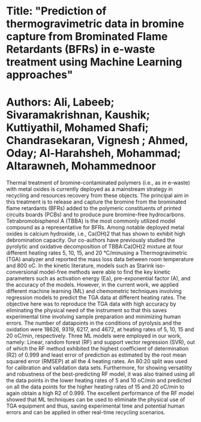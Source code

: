 # Title: "Prediction of thermogravimetric data in bromine capture from Brominated Flame Retardants (BFRs) in e-waste treatment using Machine Learning approaches"


# Authors: Ali, Labeeb; Sivaramakrishnan, Kaushik; Kuttiyathil, Mohamed Shafi; Chandrasekaran, Vignesh ; Ahmed, Oday; Al-Harahsheh, Mohammad; Altarawneh, Mohammednoor

Thermal treatment of bromine-contaminated polymers (i.e., as in e-waste) with metal oxides is currently deployed as a mainstream strategy in recycling and resources recovery from these objects. The principal aim in this treatment is to release and capture the bromine from the brominated flame retardants (BFRs) added to the polymeric constituents of printed circuits boards (PCBs) and to produce pure bromine-free hydrocarbons. Tetrabromobisphenol A (TBBA) is the most commonly utilized model compound as a representative for BFRs. Among notable deployed metal oxides is calcium hydroxide, i.e., Ca(OH)2 that has shown to exhibit high debromination capacity. Our co-authors have previously studied the pyrolytic and oxidative decomposition of TBBA:Ca(OH)2 mixture at four different heating rates 5, 10, 15, and 20 °C/minusing a Thermogravimetric (TGA) analyzer and reported the mass loss data between room temperature and 800 oC. In the kinetic literature, models such as Starink iso-conversional model-free methods were able to find the key kinetic parameters such as activation energy (Ea), pre-exponential factor (A), and the accuracy of the models. However, in the current work, we applied different machine learning (ML) and chemometric techniques involving regression models to predict the TGA data at different heating rates. The objective here was to reproduce the TGA data with high accuracy by eliminating the physical need of the instrument so that this saves experimental time involving sample preparation and minimizing human errors. The number of datapoints in the conditions of pyrolysis and the oxidation were 18626, 9319, 6217, and 4672, at heating rates of 5, 10, 15 and 20 oC/min, respectively. Three ML models were employed in our work, namely: Linear, random forest (RF) and support vector regression (SVR), out of which the RF method exhibited the highest coefficient of determination (R2) of 0.999 and least error of prediction as estimated by the root mean squared error (RMSEP) at all the 4 heating rates. An 80:20 split was used for calibration and validation data sets. Furthermore, for showing versatility and robustness of the best-predicting RF model, it was also trained using all the data points in the lower heating rates of 5 and 10 oC/min and predicted on all the data points for the higher heating rates of 15 and 20 oC/min to again obtain a high R2 of 0.999. The excellent performance of the RF model showed that ML techniques can be used to eliminate the physical use of TGA equipment and thus, saving experimental time and potential human errors and can be applied in other real-time recycling scenarios.  

